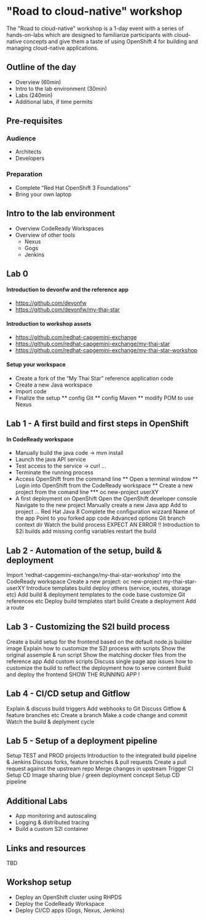 # "Road to cloud-native" workshop

The "Road to cloud-native" workshop is a 1-day event with a series of hands-on-labs which are designed to familiarize participants with cloud-native concepts and give them a taste of using OpenShift 4 for building and managing cloud-native applications.

## Outline of the day
* Overview (60min)
* Intro to the lab environment (30min)
* Labs (240min)
* Additional labs, if time permits

## Pre-requisites

### Audience
* Architects
* Developers

### Preparation
* Complete “Red Hat OpenShift 3 Foundations”
* Bring your own laptop

## Intro to the lab environment
* Overview CodeReady Workspaces
* Overview of other tools
  - Nexus
  - Gogs
  - Jenkins

## Lab 0

#### Introduction to devonfw and the reference app
* https://github.com/devonfw
* https://github.com/devonfw/my-thai-star

#### Introduction to workshop assets
* https://github.com/redhat-capgemini-exchange
* https://github.com/redhat-capgemini-exchange/my-thai-star
* https://github.com/redhat-capgemini-exchange/my-thai-star-workshop
  
#### Setup your workspace
* Create a fork of the “My Thai Star” reference application code
* Create a new Java workspace
* Import code
* Finalize the setup
** config Git
** config Maven
** modify POM to use Nexus

## Lab 1 - A first build and first steps in OpenShift

#### In CodeReady workspace
* Manually build the java code -> mvn install
* Launch the java API service
* Test access to the service -> curl ...
* Terminate the running process
* Access OpenShift from the command line
** Open a terminal window
** Login into OpenShift from the CodeReady workspace
** Create a new project from the comand line
*** oc new-project userXY
* A first deployment on OpenShift
    Open the OpenShift developer console
    Navigate to the new project
    Manually create a new Java app
      Add to project ... Red Hat Java 8
      Complete the configuration wizzard
        Name of the app
        Point to you forked app code
        Advanced options
          Git branch
          context dir
    Watch the build process
      EXPECT AN ERROR !!
    Introduction to S2i builds
      add missing config variables
      restart the build

## Lab 2 - Automation of the setup, build & deployment
  Import ‘redhat-capgemini-exchange/my-thai-star-workshop’ into the CodeReady workspace
  Create a new project: oc new-project my-thai-star-userXY
  Introduce templates
    build
    deploy
    others (service, routes, storage etc)
  Add build & deployment templates to the code base
    customize Git references etc
  Deploy build templates
    start build
  Create a deployment
  Add a route

## Lab 3 - Customizing the S2I build process
  Create a build setup for the frontend
    based on the default node.js builder image
  Explain how to customize the S2I process with scripts
    Show the original assemple & run script
    Show the matching docker files from the reference app
    Add custom scripts
  Discuss single page app issues
    how to customize the build to reflect the deployment
    how to serve content
  Build and deploy the frontend
  SHOW THE RUNNING APP !

## Lab 4 - CI/CD setup and Gitflow
  Explain & discuss build triggers
  Add webhooks to Git
  Discuss Gitflow & feature branches etc
    Create a branch
    Make a code change and commit
  Watch the build & deplyment cycle

## Lab 5 - Setup of a deployment pipeline
  Setup TEST and PROD projects
  Introduction to the integrated build pipeline & Jenkins
  Discuss forks, feature branches & pull requests
    Create a pull request against the upstream repo
    Merge changes in upstream
  Trigger CI 
  Setup CD
    Image sharing
    blue / green deployment concept
    Setup CD pipeline

## Additional Labs
* App monitoring and autoscaling
* Logging & distributed tracing
* Build a custom S2I container

## Links and resources
TBD

## Workshop setup
* Deploy an OpenShift cluster using RHPDS
* Deploy the CodeReady Workspace
* Deploy CI/CD apps (Gogs, Nexus, Jenkins)
